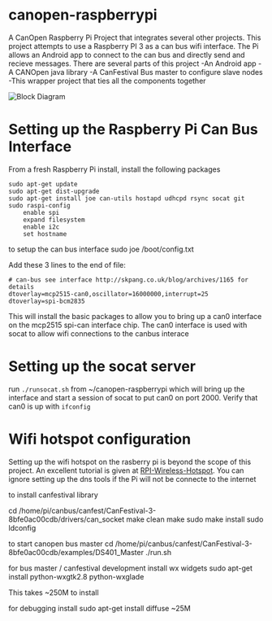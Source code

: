 # canopen-raspberrypi
A CanOpen Raspberry Pi Project that integrates several other projects.
This project attempts to use a Raspberry PI 3 as a can bus wifi interface.  The Pi allows an Android app to connect to the can bus and
directly send and recieve messages.  There are several parts of this project
-An Android app
-A CANOpen java library
-A CanFestival Bus master to configure slave nodes
-This wrapper project that ties all the components together

![Block Diagram](https://cdn.rawgit.com/mpcrowe/canopen-raspberrrypi/pics/blockDiagram.svg)

# Setting up the Raspberry Pi Can Bus Interface
From a fresh Raspberry Pi install, install the following packages

	sudo apt-get update 
	sudo apt-get dist-upgrade
	sudo apt-get install joe can-utils hostapd udhcpd rsync socat git
	sudo raspi-config
		enable spi 
		expand filesystem
		enable i2c
		set hostname

to setup the can bus interface
	sudo joe /boot/config.txt

Add these 3 lines to the end of file:

	# can-bus see interface http://skpang.co.uk/blog/archives/1165 for details 
	dtoverlay=mcp2515-can0,oscillator=16000000,interrupt=25 
	dtoverlay=spi-bcm2835

This will install the basic packages to allow you to bring up a can0 interface on the mcp2515 spi-can interface chip.  The 
can0 interface is used with socat to allow wifi connections to the canbus interace

# Setting up the socat server
run `./runsocat.sh` from ~/canopen-raspberrypi which will bring up the interface and start a session of 
socat to put can0 on port 2000.  Verify that can0 is up with `ifconfig`

# Wifi hotspot configuration
Setting up the wifi hotspot on the rasberry pi is beyond the scope of this project.  An excellent tutorial is 
given at [RPI-Wireless-Hotspot](http://elinux.org/RPI-Wireless-Hotspot). You can ignore setting up the dns tools if the Pi will not be connecte to the internet


to install canfestival library 

cd /home/pi/canbus/canfest/CanFestival-3-8bfe0ac00cdb/drivers/can_socket
make clean
make
sudo make install
sudo ldconfig

to start canopen bus master
cd /home/pi/canbus/canfest/CanFestival-3-8bfe0ac00cdb/examples/DS401_Master
./run.sh


for bus master / canfestival development install wx widgets
sudo apt-get install python-wxgtk2.8 python-wxglade

This takes  ~250M to install

for debugging install
sudo apt-get install diffuse
~25M





